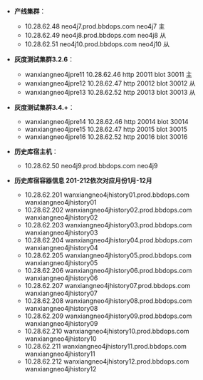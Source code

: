 - **产线集群**：
  - 10.28.62.48 neo4j7.prod.bbdops.com neo4j7 主
  - 10.28.62.49 neo4j8.prod.bbdops.com neo4j8 从
  - 10.28.62.51 neo4j10.prod.bbdops.com neo4j10 从
- **灰度测试集群3.2.6**：
    - wanxiangneo4jpre11 10.28.62.46 http 20011 blot 30011 主
    - wanxiangneo4jpre12 10.28.62.47 http 20012 blot 30012 从
    - wanxiangneo4jpre13 10.28.62.52 http 20013 blot 30013 从
- **灰度测试集群3.4.+**：
    - wanxiangneo4jpre14 10.28.62.46 http 20014 blot 30014
    - wanxiangneo4jpre15 10.28.62.47 http 20015 blot 30015
    - wanxiangneo4jpre16 10.28.62.52 http 20016 blot 30016

- **历史库宿主机**：
  - 10.28.62.50 neo4j9.prod.bbdops.com neo4j9

- **历史库宿容器信息 201-212依次对应月份1月-12月**

  - 10.28.62.201	wanxiangneo4jhistory01.prod.bbdops.com  wanxiangneo4jhistory01
  - 10.28.62.202	wanxiangneo4jhistory02.prod.bbdops.com  wanxiangneo4jhistory02
  - 10.28.62.203	wanxiangneo4jhistory03.prod.bbdops.com  wanxiangneo4jhistory03
  - 10.28.62.204	wanxiangneo4jhistory04.prod.bbdops.com  wanxiangneo4jhistory04
  - 10.28.62.205	wanxiangneo4jhistory05.prod.bbdops.com  wanxiangneo4jhistory05
  - 10.28.62.206	wanxiangneo4jhistory06.prod.bbdops.com  wanxiangneo4jhistory06
  - 10.28.62.207	wanxiangneo4jhistory07.prod.bbdops.com  wanxiangneo4jhistory07
  - 10.28.62.208	wanxiangneo4jhistory08.prod.bbdops.com  wanxiangneo4jhistory08
  - 10.28.62.209	wanxiangneo4jhistory09.prod.bbdops.com  wanxiangneo4jhistory09
  - 10.28.62.210	wanxiangneo4jhistory10.prod.bbdops.com  wanxiangneo4jhistory10
  - 10.28.62.211	wanxiangneo4jhistory11.prod.bbdops.com  wanxiangneo4jhistory11
  - 10.28.62.212	wanxiangneo4jhistory12.prod.bbdops.com  wanxiangneo4jhistory12
